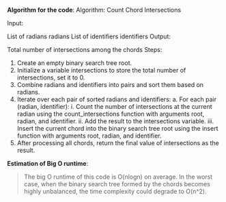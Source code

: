**Algorithm for the code**:
Algorithm: Count Chord Intersections

Input:

List of radians radians
List of identifiers identifiers
Output:

Total number of intersections among the chords
Steps:

1) Create an empty binary search tree root.
2) Initialize a variable intersections to store the total number of intersections, set it to 0.
3) Combine radians and identifiers into pairs and sort them based on radians.
4) Iterate over each pair of sorted radians and identifiers:
a. For each pair (radian, identifier):
i. Count the number of intersections at the current radian using the count_intersections function with arguments root, radian, and identifier.
ii. Add the result to the intersections variable.
iii. Insert the current chord into the binary search tree root using the insert function with arguments root, radian, and identifier.
5) After processing all chords, return the final value of intersections as the result.



**Estimation of Big O runtime**: 
> The big O runtime of this code is O(nlogn) on average.
> In the worst case, when the binary search tree formed by the chords becomes highly unbalanced, the time complexity could degrade to O(n^2).


